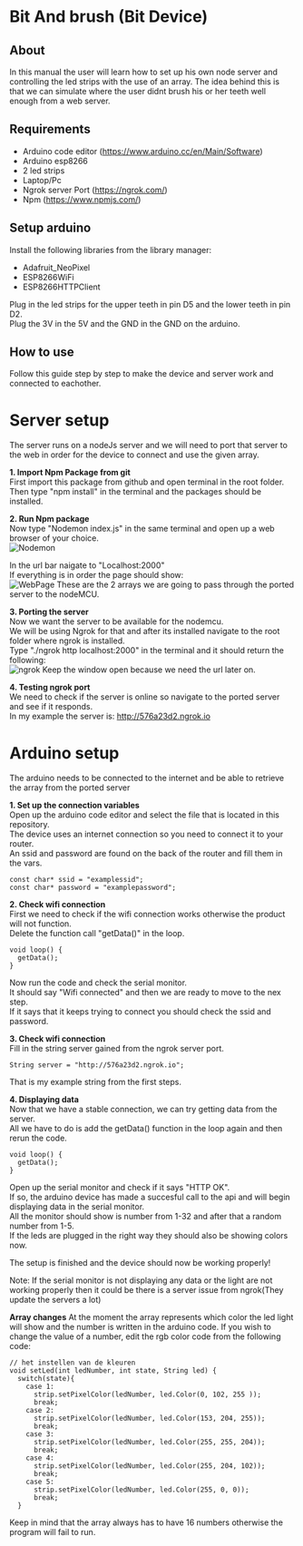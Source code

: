 # Bit And brush (Bit Device)

## About
In this manual the user will learn how to set up his own node server and controlling the led strips with the use of an array.
The idea behind this is that we can simulate where the user didnt brush his or her teeth well enough from a web server.

## Requirements
* Arduino code editor (https://www.arduino.cc/en/Main/Software)
* Arduino esp8266
* 2 led strips
* Laptop/Pc
* Ngrok server Port (https://ngrok.com/)
* Npm (https://www.npmjs.com/)

## Setup arduino
Install the following libraries from the library manager:
* Adafruit_NeoPixel
* ESP8266WiFi
* ESP8266HTTPClient
  
Plug in the led strips for the upper teeth in pin D5 and the lower teeth in pin D2.  
Plug the 3V in the 5V and the GND in the GND on the arduino.  

## How to use
Follow this guide step by step to make the device and server work and connected to eachother.  

# Server setup
The server runs on a nodeJs server and we will need to port that server to the web in order for the device to connect and use the given array.

**1. Import Npm Package from git**  
First import this package from github and open terminal in the root folder.  
Then type "npm install" in the terminal and the packages should be installed.  

**2. Run Npm package**  
Now type "Nodemon index.js" in the same terminal and open up a web browser of your choice.  
![Nodemon](https://github.com/Sanderoost/files/blob/master/Schermafbeelding%202020-01-24%20om%2010.49.15.png)


In the url bar naigate to "Localhost:2000"  
If everything is in order the page should show:  
![WebPage](https://github.com/Sanderoost/files/blob/master/Schermafbeelding%202020-01-24%20om%2010.53.32.png?raw=true)
These are the 2 arrays we are going to pass through the ported server to the nodeMCU.  


**3. Porting the server**  
Now we want the server to be available for the nodemcu.  
We will be using Ngrok for that and after its installed navigate to the root folder where ngrok is installed.  
Type "./ngrok http localhost:2000" in the terminal and it should return the following:  
![ngrok](https://github.com/Sanderoost/files/blob/master/Schermafbeelding%202020-01-24%20om%2011.01.59.png?raw=true)
Keep the window open because we need the url later on.  

**4. Testing ngrok port**  
We need to check if the server is online so navigate to the ported server and see if it responds.  
In my example the server is: http://576a23d2.ngrok.io  

# Arduino setup  
The arduino needs to be connected to the internet and be able to retrieve the array from the ported server

**1. Set up the connection variables**    
Open up the arduino code editor and select the file that is located in this repository.  
The device uses an internet connection so you need to connect it to your router.  
An ssid and password are found on the back of the router and fill them in the vars.  
```
const char* ssid = "examplessid";         
const char* password = "examplepassword";    
```
**2. Check wifi connection**  
First we need to check if the wifi connection works otherwise the product will not function.  
Delete the function call "getData()" in the loop.  
```
void loop() {
  getData();
}
```
Now run the code and check the serial monitor.  
It should say "Wifi connected" and then we are ready to move to the nex step.  
If it says that it keeps trying to connect you should check the ssid and password.  


**3. Check wifi connection**  
Fill in the string server gained from the ngrok server port.  
```
String server = "http://576a23d2.ngrok.io";
```
That is my example string from the first steps.

**4. Displaying data**  
Now that we have a stable connection, we can try getting data from the server.  
All we have to do is add the getData() function in the loop again and then rerun the code.  
```
void loop() {
  getData();
}
```
Open up the serial monitor and check if it says "HTTP OK".  
If so, the arduino device has made a succesful call to the api and will begin displaying data in the serial monitor.  
All the monitor should show is number from 1-32 and after that a random number from 1-5.  
If the leds are plugged in the right way they should also be showing colors now.  

The setup is finished and the device should now be working properly!  

Note: If the serial monitor is not displaying any data or the light are not working properly then it could be there is a server issue from ngrok(They update the servers a lot)

**Array changes**
At the moment the array represents which color the led light will show and the number is written in the arduino code.
If you wish to change the value of a number, edit the rgb color code from the following code:
```
// het instellen van de kleuren
void setLed(int ledNumber, int state, String led) {
  switch(state){
    case 1:
      strip.setPixelColor(ledNumber, led.Color(0, 102, 255 ));
      break;
    case 2:
      strip.setPixelColor(ledNumber, led.Color(153, 204, 255)); 
      break;    
    case 3:
      strip.setPixelColor(ledNumber, led.Color(255, 255, 204));  
      break;
    case 4:
      strip.setPixelColor(ledNumber, led.Color(255, 204, 102));  
      break;
    case 5:  
      strip.setPixelColor(ledNumber, led.Color(255, 0, 0));  
      break;    
  }
```

Keep in mind that the array always has to have 16 numbers otherwise the program will fail to run.
